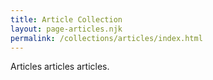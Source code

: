 ```yaml
---
title: Article Collection
layout: page-articles.njk
permalink: /collections/articles/index.html
---
```


Articles articles articles.
